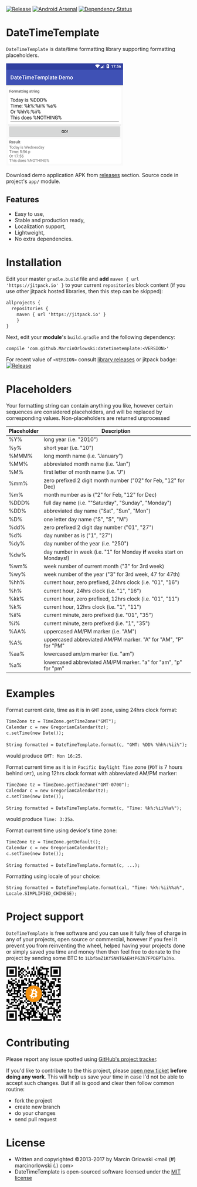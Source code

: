 [![Release](https://jitpack.io/v/MarcinOrlowski/datetimetemplate.svg)](https://jitpack.io/#MarcinOrlowski/datetimetemplate)
[![Android Arsenal](https://img.shields.io/badge/Android%20Arsenal-DateTimeTemplate-brightgreen.svg?style=flat)](https://android-arsenal.com/details/1/5428)
[![Dependency Status](https://dependencyci.com/github/MarcinOrlowski/DateTimeTemplate/badge)](https://dependencyci.com/github/MarcinOrlowski/DateTimeTemplate)

DateTimeTemplate
================
 `DateTimeTemplate` is date/time formatting library supporting formatting placeholders.

![Demo app](img/demo.png)

 Download demo application APK from [releases](https://github.com/MarcinOrlowski/datetimetemplate/releases)
 section. Source code in project's `app/` module.

## Features ##

 * Easy to use,
 * Stable and production ready,
 * Localization support,
 * Lightweight,
 * No extra dependencies.


Installation
============

 Edit your master `gradle.build` file and **add** `maven { url 'https://jitpack.io' }` to your current
 `repositories` block content (if you use other jitpack hosted libraries, then this step can be skipped):

    allprojects {
      repositories {
        maven { url 'https://jitpack.io' }
        }
    }
 
 Next, edit your **module**'s `build.gradle` and the following dependency:

    compile 'com.github.MarcinOrlowski:datetimetemplate:<VERSION>'

 For recent value of `<VERSION>` consult [library releases](https://github.com/MarcinOrlowski/datetimetemplate/releases)
 or jitpack badge: [![Release](https://jitpack.io/v/MarcinOrlowski/datetimetemplate.svg)](https://jitpack.io/#MarcinOrlowski/datetimetemplate)


Placeholders
============

 Your formatting string can contain anything you like, however certain sequences are considered
 placeholders, and will be replaced by corresponding values. Non-placeholders are returned
 unprocessed

| Placeholder | Description |
|-------------|-------------|
| %Y% 		| long year (i.e. "2010") |
| %y% 		| short year (i.e. "10") |
| %MMM%	    | long month name (i.e. "January") |
| %MM%		| abbreviated month name (i.e. "Jan") |
| %M%		| first letter of month name (i.e. "J") |
| %mm%		| zero prefixed 2 digit month number ("02" for Feb, "12" for Dec) |
| %m%		| month number as is ("2" for Feb, "12" for Dec) |
| %DDD%	    | full day name (i.e. ""Saturday", "Sunday", "Monday") |
| %DD%		| abbreviated day name ("Sat", "Sun", "Mon") |
| %D%		| one letter day name ("S", "S", "M") |
| %dd%		| zero prefixed 2 digit day number ("01", "27") |
| %d%		| day number as is ("1", "27") |
| %dy%		| day number of the year (i.e. "250") |
| %dw%		| day number in week (i.e. "1" for Monday **if** weeks start on Mondays!) |
| %wm%		| week number of current month ("3" for 3rd week) |
| %wy%		| week number of the year ("3" for 3rd week, 47 for 47th) |
| %hh%		| current hour, zero prefixed, 24hrs clock (i.e. "01", "16") |
| %h%		| current hour, 24hrs clock (i.e. "1", "16") |
| %kk%		| current hour, zero prefixed, 12hrs clock (i.e. "01", "11") |
| %k%		| current hour, 12hrs clock (i.e. "1", "11") |
| %ii%		| current minute, zero prefixed (i.e. "01", "35") |
| %i%		| current minute, zero prefixed (i.e. "1", "35") |
| %AA%		| uppercased AM/PM marker (i.e. "AM") |
| %A%		| uppercased abbreviated AM/PM marker. "A" for "AM", "P" for "PM" |
| %aa%		| lowercased am/pm marker (i.e. "am") |
| %a%		| lowercased abbreviated AM/PM marker. "a" for "am", "p" for "pm" |


Examples
========

 Format current date, time as it is in `GMT` zone, using 24hrs clock format:

    TimeZone tz = TimeZone.getTimeZone("GMT");
    Calendar c = new GregorianCalendar(tz);
    c.setTime(new Date());
    
    String formatted = DateTimeTemplate.format(c, "GMT: %DD% %hh%:%ii%");

 would produce  `GMT: Mon 16:25`.

 Format current time as it is in `Pacific Daylight Time` zone (`PDT` is 7 hours behind `GMT`), 
 using 12hrs clock format with abbreviated AM/PM marker:

    TimeZone tz = TimeZone.getTimeZone("GMT-0700");
    Calendar c = new GregorianCalendar(tz);
    c.setTime(new Date());
    
    String formatted = DateTimeTemplate.format(c, "Time: %k%:%ii%%a%");

 would produce `Time: 3:25a`.

 Format current time using device's time zone:

    TimeZone tz = TimeZone.getDefault();
    Calendar c = new GregorianCalendar(tz);
    c.setTime(new Date());
    
    String formatted = DateTimeTemplate.format(c, ...);

 Formatting using locale of your choice:

    String formatted = DateTimeTemplate.format(cal, "Time: %k%:%ii%%a%", Locale.SIMPLIFIED_CHINESE);


Project support
===============

 `DateTimeTemplate` is free software and you can use it fully free of charge in any of your projects, open source or 
 commercial, however if you feel it prevent you from reinventing the wheel, helped having your projects done or simply
 saved you time and money  then then feel free to donate to the project by sending some BTC to 
 `1LbfbmZ1KfSNNTGAEHtP63h7FPDEPTa3Yo`.

 ![BTC](img/btc.png)


Contributing
============

 Please report any issue spotted using [GitHub's project tracker](https://github.com/MarcinOrlowski/datetimetemplate/issues).
 
 If you'd like to contribute to the this project, please [open new ticket](https://github.com/MarcinOrlowski/datetimetemplate/issues) 
 **before doing any work**. This will help us save your time in case I'd not be able to accept such changes. But if all is good and 
 clear then follow common routine:

 * fork the project
 * create new branch
 * do your changes
 * send pull request


License
=======

 * Written and copyrighted &copy;2013-2017 by Marcin Orlowski <mail (#) marcinorlowski (.) com>
 * DateTimeTemplate is open-sourced software licensed under the [MIT license](http://opensource.org/licenses/MIT)
